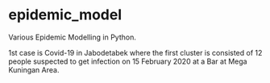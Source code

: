 # epidemic_model
Various Epidemic Modelling in Python.

1st case is Covid-19 in Jabodetabek where the first cluster is consisted of 12 people suspected to get infection on 15 February 2020 at a Bar at Mega Kuningan Area.
